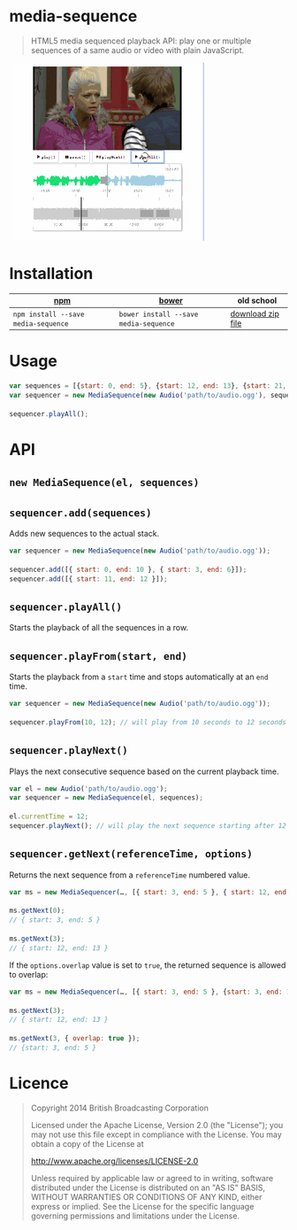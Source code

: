 # media-sequence

> HTML5 media sequenced playback API: play one or multiple sequences of a same audio or video with plain JavaScript.

![](demo.gif?raw=1)

# Installation

<table>
  <thead>
    <tr>
      <th><a href="https://npmjs.org/">npm</a></th>
      <th><a href="https://github.com/bower/bower">bower</a></th>
      <th>old school</th>
    </tr>
  </thead>
  <tbody>
    <tr>
      <td><code>npm install --save media-sequence</code></td>
      <td><code>bower install --save media-sequence</code></td>
      <td><a href="https://github.com/oncletom/media-sequence/archive/master.zip">download zip file</a></td>
    </tr>
  </tbody>
</table>

# Usage

```js
var sequences = [{start: 0, end: 5}, {start: 12, end: 13}, {start: 21, end: 31}];
var sequencer = new MediaSequence(new Audio('path/to/audio.ogg'), sequences);

sequencer.playAll();
```

# API

## `new MediaSequence(el, sequences)`

## `sequencer.add(sequences)`

Adds new sequences to the actual stack.

```js
var sequencer = new MediaSequence(new Audio('path/to/audio.ogg'));

sequencer.add([{ start: 0, end: 10 }, { start: 3, end: 6}]);
sequencer.add([{ start: 11, end: 12 }]);
```

## `sequencer.playAll()`

Starts the playback of all the sequences in a row.

## `sequencer.playFrom(start, end)`

Starts the playback from a `start` time and stops automatically at an `end` time.

```js
var sequencer = new MediaSequence(new Audio('path/to/audio.ogg'));

sequencer.playFrom(10, 12); // will play from 10 seconds to 12 seconds
```

## `sequencer.playNext()`

Plays the next consecutive sequence based on the current playback time.

```js
var el = new Audio('path/to/audio.ogg');
var sequencer = new MediaSequence(el, sequences);

el.currentTime = 12;
sequencer.playNext(); // will play the next sequence starting after 12 seconds
```

## `sequencer.getNext(referenceTime, options)`

Returns the next sequence from a `referenceTime` numbered value.

```js
var ms = new MediaSequencer(…, [{ start: 3, end: 5 }, { start: 12, end: 13 }]);

ms.getNext(0);
// { start: 3, end: 5 }

ms.getNext(3);
// { start: 12, end: 13 }
```

If the `options.overlap` value is set to `true`, the returned sequence is allowed to overlap:

```js
var ms = new MediaSequencer(…, [{ start: 3, end: 5 }, {start: 3, end: 10 }, { start: 12, end: 13 }]);

ms.getNext(3);
// { start: 12, end: 13 }

ms.getNext(3, { overlap: true });
// {start: 3, end: 5 }
```

# Licence

> Copyright 2014 British Broadcasting Corporation
>
> Licensed under the Apache License, Version 2.0 (the "License"); you may not use this file except in compliance with the License. You may obtain a copy of the License at
>
> http://www.apache.org/licenses/LICENSE-2.0
>
> Unless required by applicable law or agreed to in writing, software distributed under the License is distributed on an "AS IS" BASIS, WITHOUT WARRANTIES OR CONDITIONS OF ANY KIND, either express or implied. See the License for the specific language governing permissions and limitations under the License.